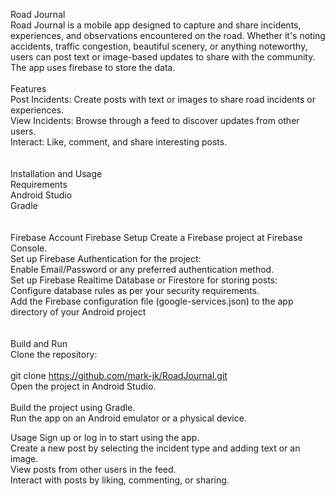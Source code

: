 Road Journal<br>
Road Journal is a mobile app designed to capture and share incidents, experiences, and observations encountered on the road. Whether it's noting accidents,
traffic congestion, beautiful scenery, or anything noteworthy, users can post text or image-based updates to share with the community. The app uses firebase to store the data.
<br>
<br>
Features<br>
Post Incidents: Create posts with text or images to share road incidents or experiences.<br>
View Incidents: Browse through a feed to discover updates from other users.<br>
Interact: Like, comment, and share interesting posts.<br>
<br>
<br>
Installation and Usage<br>
Requirements<br>
Android Studio<br>
Gradle<br>
<br>
<br>
Firebase Account
Firebase Setup
Create a Firebase project at Firebase Console.<br>
Set up Firebase Authentication for the project:<br>
Enable Email/Password or any preferred authentication method.<br>
Set up Firebase Realtime Database or Firestore for storing posts:<br>
Configure database rules as per your security requirements.<br>
Add the Firebase configuration file (google-services.json) to the app directory of your Android project<br>
<br>
<br>
Build and Run<br>
Clone the repository:
<br>
<br>
git clone https://github.com/mark-jk/RoadJournal.git<br>
Open the project in Android Studio.
<br>
<br>
Build the project using Gradle.<br>
Run the app on an Android emulator or a physical device.<br>

Usage
Sign up or log in to start using the app.<br>
Create a new post by selecting the incident type and adding text or an image.<br>
View posts from other users in the feed.<br>
Interact with posts by liking, commenting, or sharing.<br>
